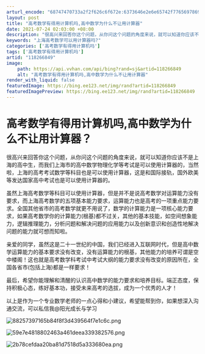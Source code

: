 ```yaml
---
arturl_encode: "68747470733a2f2f626c6f672e:6373646e2e6e65742f77656978696e5f33333531323936312f:61727469636c652f64657461696c732f313138323636383439"
layout: post
title: "高考数学有得用计算机吗,高中数学为什么不让用计算器"
date: 2021-07-24 02:03:00 +08:00
description: "很高兴来回答你这个问题，从你问这个问题的角度来说，就可以知道你应该不是上海的"
keywords: "上海高考数学可以用计算器吗?"
categories: ['高考数学有得用计算机吗']
tags: ['高考数学有得用计算机吗']
artid: "118266849"
image:
    path: https://api.vvhan.com/api/bing?rand=sj&artid=118266849
    alt: "高考数学有得用计算机吗,高中数学为什么不让用计算器"
render_with_liquid: false
featuredImage: https://bing.ee123.net/img/rand?artid=118266849
featuredImagePreview: https://bing.ee123.net/img/rand?artid=118266849
---
```


# 高考数学有得用计算机吗,高中数学为什么不让用计算器？

很高兴来回答你这个问题，从你问这个问题的角度来说，就可以知道你应该不是上海的高中生，而我们上海市的高中数学物理化学等考试是可以使用计算器的，当然啦，上海的高考考试数学等科目也是可以使用计算器，这是和国际接轨，国外欧美等发达国家高中考试也是可以使用计算器的。

虽然上海高考数学等科目可以使用计算器，但是并不是说高考数学对运算能力没有要求，而上海高考数学的五项基本能力要求，运算能力也是高考的一项重点能力要求。全国其他省市的高考数学就更不用说了，数学的计算能力是一项核心能力要求，如果高考数学你的计算能力(根基)都不过关，其他的基本技能，如空间想象能力，逻辑推理能力，分析问题和解决问题的应用能力以及创新意识和创造性地解决问题的能力就可想而知啦。

亲爱的同学，虽然这是二十一世纪的中国，我们已经进入互联网时代，但是高中数学运算能力的基本要求没有改变，没有运算能力的根基，其他能力的培养可谓是空中楼阁！这也就是高考数学科考试中考试大纲的能力要求没有改变的原因所在，全国各省市(包括上海)都是一样要求！

最后，希望你能理解和清醒的认识高中数学的能力要求和培养目标。端正态度，保持积极心态，练好基本功，接受未来高考的选拔，成为一个优秀的人才！

以上是作为一个专业数学老师的一点心得和小建议，希望能帮到你，如果想深入沟通交流，可以私信我@阳光成长与学习

![88257397165b84f8f3d439564f7e1c6c.png](https://i-blog.csdnimg.cn/blog_migrate/a860e89e99281a50b011db42e7c5f1f3.jpeg)

![59e7e4818802463a461deea339382576.png](https://i-blog.csdnimg.cn/blog_migrate/ff601576f7c23662f31b6b4a3a1dcbd5.jpeg)

![2b78cefdaa20ba81d7518d5a333680ea.png](https://i-blog.csdnimg.cn/blog_migrate/0534845131bb797aab6af83a79b312ea.jpeg)